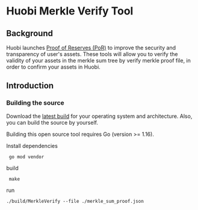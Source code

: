 # Huobi Merkle Verify Tool

## Background

Huobi launches [Proof of Reserves (PoR)](https://www.huobi.com/zh-cn/finance/merkle/) to improve the security and transparency of user's assets. These tools will allow
you to verify the validity of your assets in the merkle sum tree by verify merkle proof file, in order to confirm your assets in Huobi.

## Introduction

### Building the source

Download the [latest build](https://github.com/huobiapi/Tool-Go-MerkleVerify/releases) for your operating system and architecture. Also, you can build the source by yourself.

Building this open source tool requires Go (version >= 1.16).

Install dependencies
```shell
 go mod vendor
```

build
```shell
 make
```

run
```shell
./build/MerkleVerify --file ./merkle_sum_proof.json
```
